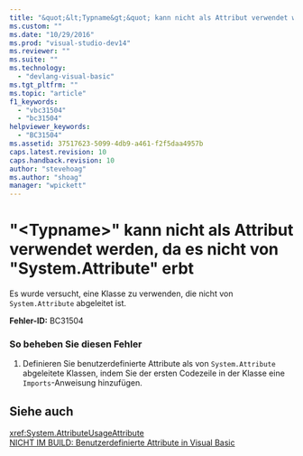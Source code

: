 ```yaml
---
title: "&quot;&lt;Typname&gt;&quot; kann nicht als Attribut verwendet werden, da es nicht von &quot;System.Attribute&quot; erbt | Microsoft Docs"
ms.custom: ""
ms.date: "10/29/2016"
ms.prod: "visual-studio-dev14"
ms.reviewer: ""
ms.suite: ""
ms.technology: 
  - "devlang-visual-basic"
ms.tgt_pltfrm: ""
ms.topic: "article"
f1_keywords: 
  - "vbc31504"
  - "bc31504"
helpviewer_keywords: 
  - "BC31504"
ms.assetid: 37517623-5099-4db9-a461-f2f5daa4957b
caps.latest.revision: 10
caps.handback.revision: 10
author: "stevehoag"
ms.author: "shoag"
manager: "wpickett"
---
```

# &quot;&lt;Typname&gt;&quot; kann nicht als Attribut verwendet werden, da es nicht von &quot;System.Attribute&quot; erbt
Es wurde versucht, eine Klasse zu verwenden, die nicht von `System.Attribute` abgeleitet ist.  
  
 **Fehler\-ID:** BC31504  
  
### So beheben Sie diesen Fehler  
  
1.  Definieren Sie benutzerdefinierte Attribute als von `System.Attribute` abgeleitete Klassen, indem Sie der ersten Codezeile in der Klasse eine `Imports`\-Anweisung hinzufügen.  
  
## Siehe auch  
 <xref:System.AttributeUsageAttribute>   
 [NICHT IM BUILD: Benutzerdefinierte Attribute in Visual Basic](http://msdn.microsoft.com/de-de/d72d8a5c-8f64-4614-b15b-cad66845d047)